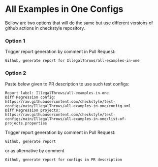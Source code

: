 # All Examples in One Configs

Bellow are two options that will do the same but use different versions
of github actions in checkstyle repository.


### Option 1
Trigger report generation by comment in Pull Request:
```
Github, generate report for IllegalThrows/all-examples-in-one
```

### Option 2

Paste below given to PR description to use such test configs:
```
Report label: IllegalThrows/all-examples-in-one
Diff Regression config: https://raw.githubusercontent.com/checkstyle/test-configs/main/IllegalThrows/all-examples-in-one/config.xml
Diff Regression projects: https://raw.githubusercontent.com/checkstyle/test-configs/main/IllegalThrows/all-examples-in-one/list-of-projects.properties
```

Trigger report generation by comment in Pull Request:
```
Github, generate report
```
or as alternative by comment
```
Github, generate report for configs in PR description
```

